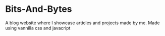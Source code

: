# Bits-And-Bytes
A blog website where I showcase articles and projects made by me. Made using vannilla css and javacript
